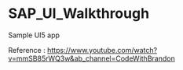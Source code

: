 # SAP_UI_Walkthrough
Sample UI5 app


Reference : https://www.youtube.com/watch?v=mmSB85rWQ3w&ab_channel=CodeWithBrandon